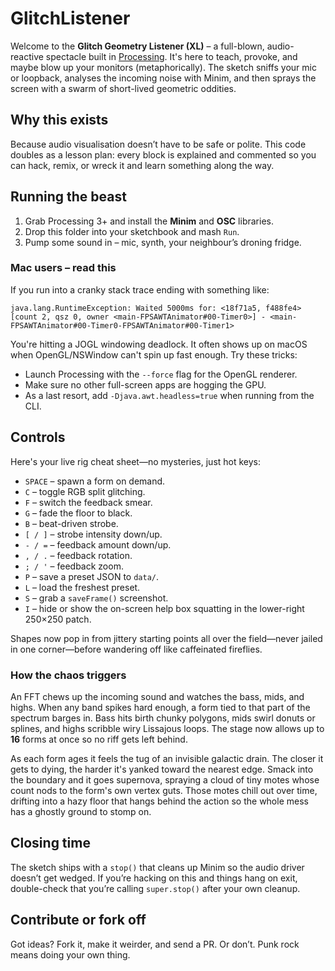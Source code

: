 # GlitchListener

Welcome to the **Glitch Geometry Listener (XL)** – a full-blown, audio-reactive spectacle built in [Processing](https://processing.org/).  It's here to teach, provoke, and maybe blow up your monitors (metaphorically).  The sketch sniffs your mic or loopback, analyses the incoming noise with Minim, and then sprays the screen with a swarm of short-lived geometric oddities.

## Why this exists

Because audio visualisation doesn’t have to be safe or polite.  This code doubles as a lesson plan: every block is explained and commented so you can hack, remix, or wreck it and learn something along the way.

## Running the beast

1. Grab Processing 3+ and install the **Minim** and **OSC** libraries.
2. Drop this folder into your sketchbook and mash `Run`.
3. Pump some sound in – mic, synth, your neighbour’s droning fridge.

### Mac users – read this
If you run into a cranky stack trace ending with something like:

```
java.lang.RuntimeException: Waited 5000ms for: <18f71a5, f488fe4>[count 2, qsz 0, owner <main-FPSAWTAnimator#00-Timer0>] - <main-FPSAWTAnimator#00-Timer0-FPSAWTAnimator#00-Timer1>
```

You're hitting a JOGL windowing deadlock.  It often shows up on macOS when OpenGL/NSWindow can't spin up fast enough.  Try these tricks:

* Launch Processing with the `--force` flag for the OpenGL renderer.
* Make sure no other full-screen apps are hogging the GPU.
* As a last resort, add `-Djava.awt.headless=true` when running from the CLI.

## Controls

Here's your live rig cheat sheet—no mysteries, just hot keys:

* `SPACE` – spawn a form on demand.
* `C` – toggle RGB split glitching.
* `F` – switch the feedback smear.
* `G` – fade the floor to black.
* `B` – beat-driven strobe.
* `[ / ]` – strobe intensity down/up.
* `- / =` – feedback amount down/up.
* `, / .` – feedback rotation.
* `; / '` – feedback zoom.
* `P` – save a preset JSON to `data/`.
* `L` – load the freshest preset.
* `S` – grab a `saveFrame()` screenshot.
* `I` – hide or show the on-screen help box squatting in the lower-right 250×250 patch.

Shapes now pop in from jittery starting points all over the field—never jailed in one corner—before wandering off like caffeinated fireflies.

### How the chaos triggers

An FFT chews up the incoming sound and watches the bass, mids, and highs. When any band spikes hard enough, a form tied to that part of the spectrum barges in. Bass hits birth chunky polygons, mids swirl donuts or splines, and highs scribble wiry Lissajous loops. The stage now allows up to **16** forms at once so no riff gets left behind.

As each form ages it feels the tug of an invisible galactic drain.  The closer it gets to dying, the harder it's yanked toward the nearest edge.  Smack into the boundary and it goes supernova, spraying a cloud of tiny motes whose count nods to the form's own vertex guts.  Those motes chill out over time, drifting into a hazy floor that hangs behind the action so the whole mess has a ghostly ground to stomp on.

## Closing time

The sketch ships with a `stop()` that cleans up Minim so the audio driver doesn’t get wedged.  If you’re hacking on this and things hang on exit, double-check that you’re calling `super.stop()` after your own cleanup.

## Contribute or fork off

Got ideas?  Fork it, make it weirder, and send a PR.  Or don’t.  Punk rock means doing your own thing.

